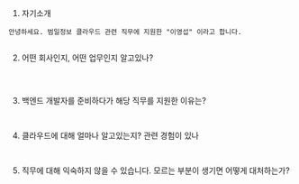 1. 자기소개
```
안녕하세요. 범일정보 클라우드 관련 직무에 지원한 "이영섭" 이라고 합니다.


```

2. 어떤 회사인지, 어떤 업무인지 알고있나? 
``` 



```


3. 백엔드 개발자를 준비하다가 해당 직무를 지원한 이유는? 
```


```


4. 클라우드에 대해 얼마나 알고있는지? 관련 경험이 있나 

```


```

5. 직무에 대해 익숙하지 않을 수 있습니다. 모르는 부분이 생기면 어떻게 대처하는가?
```


```